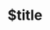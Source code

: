 ---
title: $title
second_title: Aspose.BarCode for .NET API Reference
description: $description
type: docs
weight: $weight
url: /fa/net/$ref/
---